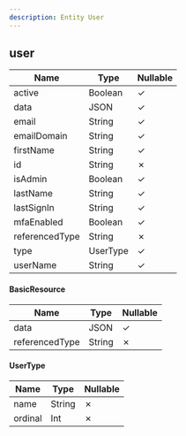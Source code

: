 ```yaml
---
description: Entity User
---
```

user
----

| **Name**       | **Type** | **Nullable** |
| -------------- | -------- | ------------ |
| active         | Boolean  | &check;      |
| data           | JSON     | &check;      |
| email          | String   | &check;      |
| emailDomain    | String   | &check;      |
| firstName      | String   | &check;      |
| id             | String   | &cross;      |
| isAdmin        | Boolean  | &check;      |
| lastName       | String   | &check;      |
| lastSignIn     | String   | &check;      |
| mfaEnabled     | Boolean  | &check;      |
| referencedType | String   | &cross;      |
| type           | UserType | &check;      |
| userName       | String   | &check;      |

#### BasicResource
| **Name**       | **Type** | **Nullable** |
| -------------- | -------- | ------------ |
| data           | JSON     | &check;      |
| referencedType | String   | &cross;      |

#### UserType
| **Name** | **Type** | **Nullable** |
| -------- | -------- | ------------ |
| name     | String   | &cross;      |
| ordinal  | Int      | &cross;      |
